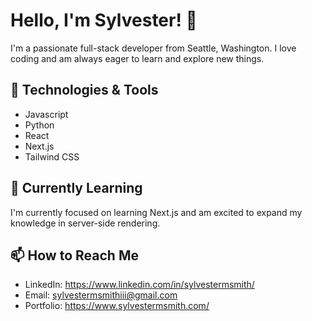 # Hello, I'm Sylvester! 👋

I'm a passionate full-stack developer from Seattle, Washington. I love coding and am always eager to learn and explore new things.

## 🔧 Technologies & Tools

- Javascript
- Python
- React
- Next.js
- Tailwind CSS

## 🌱 Currently Learning

I'm currently focused on learning Next.js and am excited to expand my knowledge in server-side rendering.

## 📫 How to Reach Me

- LinkedIn: https://www.linkedin.com/in/sylvestermsmith/
- Email: sylvestermsmithiii@gmail.com
- Portfolio: https://www.sylvestermsmith.com/
